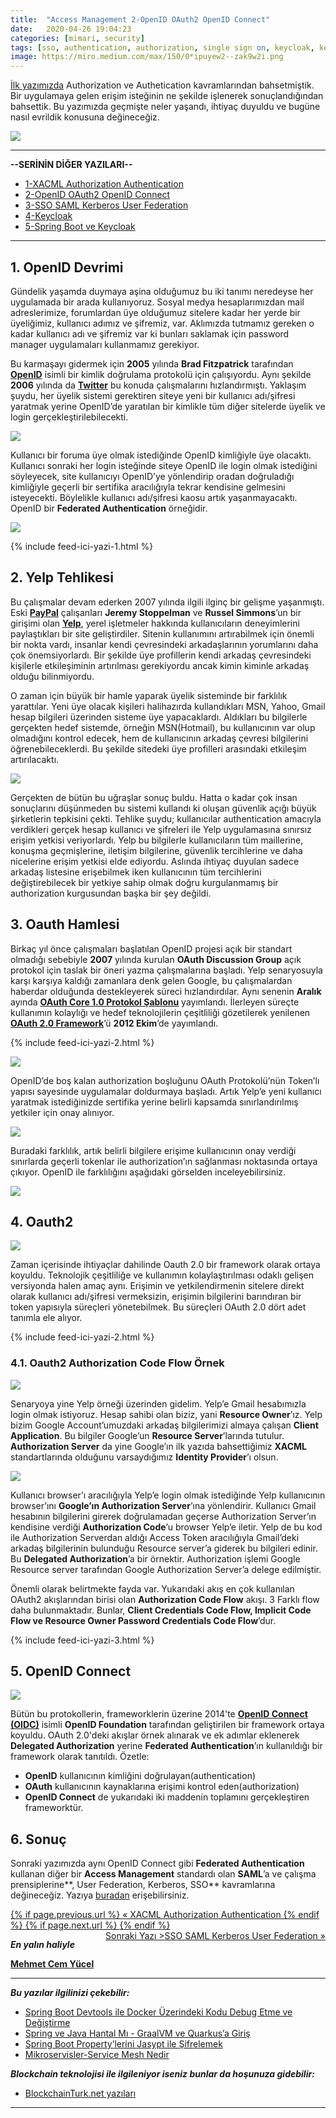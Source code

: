 ```yaml
---
title:  "Access Management 2-OpenID OAuth2 OpenID Connect"
date:   2020-04-26 19:04:23
categories: [mimari, security]
tags: [sso, authentication, authorization, single sign on, keycloak, kerberos, oauth2, oauth, openid connect, protokol, federation, türkçe, yazılım, blog, blogger, nedir, örnek, nasıl yapılır, mehmet cem yücel]
image: https://miro.medium.com/max/150/0*ipuyew2--zak9w2i.png
---
```


[İlk yazımızda](https://www.mehmetcemyucel.com/2020/Access-Management-1-XACML-Authorization-Authentication/) Authorization ve Authetication kavramlarından bahsetmiştik. Bir uygulamaya gelen erişim isteğinin ne şekilde işlenerek sonuçlandığından bahsettik. Bu yazımızda geçmişte neler yaşandı, ihtiyaç duyuldu ve bugüne nasıl evrildik konusuna değineceğiz.

![](https://miro.medium.com/max/640/0*H5weENf3rnm2dhaz)

---

**--SERİNİN DİĞER YAZILARI--**

- [1-XACML Authorization Authentication](https://www.mehmetcemyucel.com/2020/Access-Management-1-XACML-Authorization-Authentication/)
- [2-OpenID OAuth2 OpenID Connect](https://www.mehmetcemyucel.com/2020/Access-Management-2-OpenID-OAuth2-OpenID-Connect/)
- [3-SSO SAML Kerberos User Federation](https://www.mehmetcemyucel.com/2020/Access-Management-3-SSO-SAML-Kerberos-User-Federation/)
- [4-Keycloak](https://www.mehmetcemyucel.com/2020/Access-Management-4-Keycloak/)
- [5-Spring Boot ve Keycloak](https://www.mehmetcemyucel.com/2020/Access-Management-5-Spring-RestTemplate-Feign-Keycloak/)

---

## 1. OpenID Devrimi

Gündelik yaşamda duymaya aşina olduğumuz bu iki tanımı neredeyse her uygulamada bir arada kullanıyoruz. Sosyal medya hesaplarımızdan mail adreslerimize, forumlardan üye olduğumuz sitelere kadar her yerde bir üyeliğimiz, kullanıcı adımız ve şifremiz, var. Aklımızda tutmamız gereken o kadar kullanıcı adı ve şifremiz var ki bunları saklamak için password manager uygulamaları kullanmamız gerekiyor.

Bu karmaşayı gidermek için **2005** yılında **Brad Fitzpatrick** tarafından [**OpenID**](https://openid.net/) isimli bir kimlik doğrulama protokolü için çalışıyordu. Aynı şekilde **2006** yılında da [**Twitter**](https://twitter.com)  bu konuda çalışmalarını hızlandırmıştı. Yaklaşım şuydu, her üyelik sistemi gerektiren siteye yeni bir kullanıcı adı/şifresi yaratmak yerine OpenID’de yaratılan bir kimlikle tüm diğer sitelerde üyelik ve login gerçekleştirilebilecekti.

![](https://miro.medium.com/max/826/1*yjz-C1SBIzfrophVUIZ8Kw.png)

Kullanıcı bir foruma üye olmak istediğinde OpenID kimliğiyle üye olacaktı. Kullanıcı sonraki her login isteğinde siteye OpenID ile login olmak istediğini söyleyecek, site kullanıcıyı OpenID’ye yönlendirip oradan doğruladığı kimliğiyle geçerli bir sertifika aracılığıyla tekrar kendisine gelmesini isteyecekti. Böylelikle kullanıcı adı/şifresi kaosu artık yaşanmayacaktı. OpenID bir **Federated Authentication** örneğidir.

![](https://miro.medium.com/max/970/1*eyGITOaY4c1wj8fyCa-zSw.png)

{% include feed-ici-yazi-1.html %}

## 2. Yelp Tehlikesi

Bu çalışmalar devam ederken 2007 yılında ilgili ilginç bir gelişme yaşanmıştı. Eski [**PayPal**](https://www.paypal.com)  çalışanları **Jeremy Stoppelman** ve **Russel Simmons**’un bir girişimi olan [**Yelp**](https://www.yelp.com/), yerel işletmeler hakkında kullanıcıların deneyimlerini paylaştıkları bir site geliştirdiler. Sitenin kullanımını artırabilmek için önemli bir nokta vardı, insanlar kendi çevresindeki arkadaşlarının yorumlarını daha çok önemsiyorlardı. Bir şekilde üye profillerin kendi arkadaş çevresindeki kişilerle etkileşiminin artırılması gerekiyordu ancak kimin kiminle arkadaş olduğu bilinmiyordu.

O zaman için büyük bir hamle yaparak üyelik sisteminde bir farklılık yarattılar. Yeni üye olacak kişileri halihazırda kullandıkları MSN, Yahoo, Gmail hesap bilgileri üzerinden sisteme üye yapacaklardı. Aldıkları bu bilgilerle gerçekten hedef sistemde, örneğin MSN(Hotmail), bu kullanıcının var olup olmadığını kontrol edecek, hem de kullanıcının arkadaş çevresi bilgilerini öğrenebileceklerdi. Bu şekilde sitedeki üye profilleri arasındaki etkileşim artırılacaktı.

![](https://miro.medium.com/max/885/1*9ni9R_kVXK0OAur-ZsKcqA.png)

Gerçekten de bütün bu uğraşlar sonuç buldu. Hatta o kadar çok insan sonuçlarını düşünmeden bu sistemi kullandı ki oluşan güvenlik açığı büyük şirketlerin tepkisini çekti. Tehlike şuydu; kullanıcılar authentication amacıyla verdikleri gerçek hesap kullanıcı ve şifreleri ile Yelp uygulamasına sınırsız erişim yetkisi veriyorlardı. Yelp bu bilgilerle kullanıcıların tüm maillerine, konuşma geçmişlerine, iletişim bilgilerine, güvenlik tercihlerine ve daha nicelerine erişim yetkisi elde ediyordu. Aslında ihtiyaç duyulan sadece arkadaş listesine erişebilmek iken kullanıcının tüm tercihlerini değiştirebilecek bir yetkiye sahip olmak doğru kurgulanmamış bir authorization kurgusundan başka bir şey değildi.

## 3. Oauth Hamlesi

Birkaç yıl önce çalışmaları başlatılan OpenID projesi açık bir standart olmadığı sebebiyle **2007** yılında kurulan **OAuth Discussion Group** açık protokol için taslak bir öneri yazma çalışmalarına başladı. Yelp senaryosuyla karşı karşıya kaldığı zamanlara denk gelen Google, bu çalışmalardan haberdar olduğunda destekleyerek süreci hızlandırdılar. Aynı senenin **Aralık** ayında [**OAuth Core 1.0 Protokol Şablonu**](https://oauth.net/core/1.0/) yayımlandı. İlerleyen süreçte kullanımın kolaylığı ve hedef teknolojilerin çeşitliliği gözetilerek yenilenen [**OAuth 2.0 Framework**](http://tools.ietf.org/html/rfc6749#section-4.4.2)’ü **2012 Ekim**’de yayımlandı.

{% include feed-ici-yazi-2.html %}

![](https://miro.medium.com/max/225/0*Wl7CHlfKPE49XS1U.png)

OpenID’de boş kalan authorization boşluğunu OAuth Protokolü’nün Token’lı yapısı sayesinde uygulamalar doldurmaya başladı. Artık Yelp’e yeni kullanıcı yaratmak istediğinizde sertifika yerine belirli kapsamda sınırlandırılmış yetkiler için onay alınıyor.

![](https://miro.medium.com/max/531/1*p7OgUA_9pOpz8AeLn9wU2w.png)

Buradaki farklılık, artık belirli bilgilere erişime kullanıcının onay verdiği sınırlarda geçerli tokenlar ile authorization’ın sağlanması noktasında ortaya çıkıyor. OpenID ile farklılığını aşağıdaki görselden inceleyebilirsiniz.

![](https://miro.medium.com/max/950/1*thIslnlOrMO0FUCagfZMwA.png)

## 4. Oauth2

![](https://miro.medium.com/max/375/0*UV6qnowEJIvXlUI-.png)

Zaman içerisinde ihtiyaçlar dahilinde Oauth 2.0 bir framework olarak ortaya koyuldu. Teknolojik çeşitliliğe ve kullanımın kolaylaştırılması odaklı gelişen versiyonda halen amaç aynı. Erişimin ve yetkilendirmenin sitelere direkt olarak kullanıcı adı/şifresi vermeksizin, erişimin bilgilerini barındıran bir token yapısıyla süreçleri yönetebilmek. Bu süreçleri OAuth 2.0 dört adet tanımla ele alıyor.

{% include feed-ici-yazi-2.html %}

### 4.1. Oauth2 Authorization Code Flow Örnek

![](https://miro.medium.com/max/1594/1*jTDazKqC_J4-sed62C69oA.png)

Senaryoya yine Yelp örneği üzerinden gidelim. Yelp’e Gmail hesabımızla login olmak istiyoruz. Hesap sahibi olan biziz, yani **Resource Owner**’ız. Yelp bizim Google Account’umuzdaki arkadaş bilgilerimizi almaya çalışan **Client Application**. Bu bilgiler Google’un **Resource Server**’larında tutulur. **Authorization Server** da yine Google’ın ilk yazıda bahsettiğimiz **XACML** standartlarında olduğunu varsaydığımız **Identity Provider**’ı olsun.

![](https://miro.medium.com/max/1594/1*dE4gW72PCxeuoNhVfpehUg.png)

Kullanıcı browser’ı aracılığıyla Yelp’e login olmak istediğinde Yelp kullanıcının browser’ını **Google’ın Authorization Server**’ına yönlendirir. Kullanıcı Gmail hesabının bilgilerini girerek doğrulamadan geçerse Authorization Server’ın kendisine verdiği **Authorization Code**’u browser Yelp’e iletir. Yelp de bu kod ile Authorization Serverdan aldığı Access Token aracılığıyla Gmail’deki arkadaş bilgilerinin bulunduğu Resource server’a giderek bu bilgileri edinir. Bu **Delegated Authorization**’a bir örnektir. Authorization işlemi Google Resource server tarafından Google Authorization Server’a delege edilmiştir.

Önemli olarak belirtmekte fayda var. Yukarıdaki akış en çok kullanılan OAuth2 akışlarından birisi olan **Authorization Code Flow** akışı. 3 Farklı flow daha bulunmaktadır. Bunlar, **Client Credentials Code Flow, Implicit Code Flow ve Resource Owner Password Credentials Code Flow**’dur.

{% include feed-ici-yazi-3.html %}

## 5. OpenID Connect

![](https://miro.medium.com/max/375/0*ipuyew2--zak9w2i.png)

Bütün bu protokollerin, frameworklerin üzerine 2014'te [**OpenID Connect (OIDC)**](https://openid.net/connect/) isimli **OpenID Foundation** tarafından geliştirilen bir framework ortaya koyuldu. OAuth 2.0'deki akışlar örnek alınarak ve ek adımlar eklenerek **Delegated Authorization** yerine **Federated Authentication**’ın kullanıldığı bir framework olarak tanıtıldı. Özetle:

- **OpenID** kullanıcının kimliğini doğrulayan(authentication)
- **OAuth** kullanıcının kaynaklarına erişimi kontrol eden(authorization)
- **OpenID Connect** de yukarıdaki iki maddenin toplamını gerçekleştiren frameworktür.

## 6. Sonuç

Sonraki yazımızda aynı OpenID Connect gibi **Federated Authentication** kullanan diğer bir **Access Management** standardı olan **SAML**’a ve çalışma prensiplerine**, User Federation, Kerberos, SSO** kavramlarına değineceğiz. Yazıya [buradan](https://www.mehmetcemyucel.com/2020/Access-Management-3-SSO-SAML-Kerberos-User-Federation/) erişebilirsiniz.

<div class="PageNavigation">
    <p style="text-align:left; text-decoration: underline;">
        {% if page.previous.url %}
             <a href="{{page.previous.url}}">&laquo; XACML Authorization Authentication</a>
        {% endif %}
        {% if page.next.url %}
            <span style="float:right; text-decoration: underline;">
                Sonraki Yazı ><a href="{{page.next.url}}">SSO SAML Kerberos User Federation &raquo;</a>
        </span>
        {% endif %}
    </p>
</div>

**_En yalın haliyle_**

[**Mehmet Cem Yücel**](https://www.mehmetcemyucel.com)

---

**_Bu yazılar ilgilinizi çekebilir:_**

- [Spring Boot Devtools ile Docker Üzerindeki Kodu Debug Etme ve Değiştirme](https://www.mehmetcemyucel.com/2019/spring-boot-devtools-ile-docker-uzerindeki-kodu-debug-etme-ve-degistirme/)
- [Spring ve Java Hantal Mı - GraalVM ve Quarkus’a Giriş](https://www.mehmetcemyucel.com/2019/Spring-ve-Java-Hantal-Mi-GraalVM-ve-Quarkus-Inceleme/)
- [Spring Boot Property’lerini Jasypt ile Şifrelemek](https://www.mehmetcemyucel.com/2019/spring-boot-propertylerini-jasypt-ile-sifrelemek/)
- [Mikroservisler-Service Mesh Nedir](https://www.mehmetcemyucel.com/2019/mikroservisler-service-mesh-nedir/)

**_Blockchain teknolojisi ile ilgileniyor iseniz bunlar da hoşunuza gidebilir:_**

- [BlockchainTurk.net yazıları](https://www.mehmetcemyucel.com/categories/#blockchain)

---
